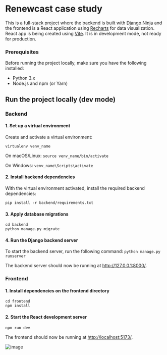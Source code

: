 # Renewcast case study
This is a full-stack project where the backend is built with [Django Ninja](https://django-ninja.dev/) and the frontend is a React application using [Recharts](https://recharts.org/en-US) for data visualization. React app is being created using [Vite](https://vite.dev/). It is in development mode, not ready for production.

### Prerequisites
Before running the project locally, make sure you have the following installed:
+ Python 3.x
+ Node.js and npm (or Yarn)

## Run the project locally (dev mode)
### Backend
#### 1. Set up a virtual environment
Create and activate a virtual environment:

`virtualenv venv_name`

On macOS/Linux: `source venv_name/bin/activate`

On Windows: `venv_name\Scripts\activate`

#### 2. Install backend dependencies
With the virtual environment activated, install the required backend dependencies:

`pip install -r backend/requirements.txt`

#### 3. Apply database migrations
```
cd backend
python manage.py migrate
```

#### 4. Run the Django backend server
To start the backend server, run the following command:
`python manage.py runserver`

The backend server should now be running at http://127.0.0.1:8000/.


### Frontend
#### 1. Install dependencies on the frontend directory
```
cd frontend
npm install
```

#### 2. Start the React development server
`npm run dev`

The frontend should now be running at [http://localhost:5173/](http://localhost:5173/).


![image](https://github.com/user-attachments/assets/66844b9c-516b-49f2-8cd0-04782d1ca5d2)
